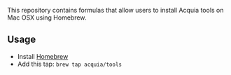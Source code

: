 This repository contains formulas that allow users to install Acquia tools on Mac OSX using Homebrew.

## Usage

* Install [Homebrew](http://brew.sh/)
* Add this tap: `brew tap acquia/tools`
